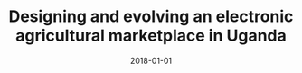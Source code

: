 ---
title: "Designing and evolving an electronic agricultural marketplace in Uganda"
collection: publications
permalink: /publication/2018-designing-and-evolving-an-electronic
date: 2018-01-01
venue: 'Conference on Computing and Sustainable Societies (COMPASS)'
paperurl: '/files/Newman_2018_Kudu.pdf'
citation: 'Neil Newman, Lauren Falcao Bergquist, Nicole Immorlica, Kevin Leyton-Brown, Brendan Lucier, Craig McIntosh, John Quinn, Richard Ssekibuule'
---